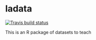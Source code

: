 # ladata
<!-- badges: start -->
[![Travis build status](https://travis-ci.org/hail2thief/ladata.svg?branch=master)](https://travis-ci.org/hail2thief/ladata)
<!-- badges: end -->

This is an R package of datasets to teach 
